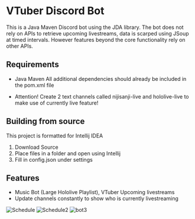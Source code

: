 # VTuber Discord Bot
This is a Java Maven Discord bot using the JDA library. The bot does not rely on APIs to retrieve upcoming livestreams, data is scarped using JSoup at timed intervals. However features beyond the core functionality rely on other APIs.

## Requirements 
- Java Maven
All additional dependencies should already be included in the pom.xml file 

- Attention! Create 2 text channels called nijisanji-live and hololive-live to make use of currently live feature!
## Building from source
This project is formatted for Intellij IDEA 
1. Download Source
2. Place files in a folder and open using Intellij
3. Fill in config.json under settings

## Features
- Music Bot (Large Hololive Playlist), VTuber Upcoming livestreams
- Update channels constantly to show who is currently livestreaming


![Schedule](https://i.imgur.com/olHuOVO.png)
![Schedule2](https://imgur.com/rWow478.png)
![bot3](https://imgur.com/auKNj1X.png)


